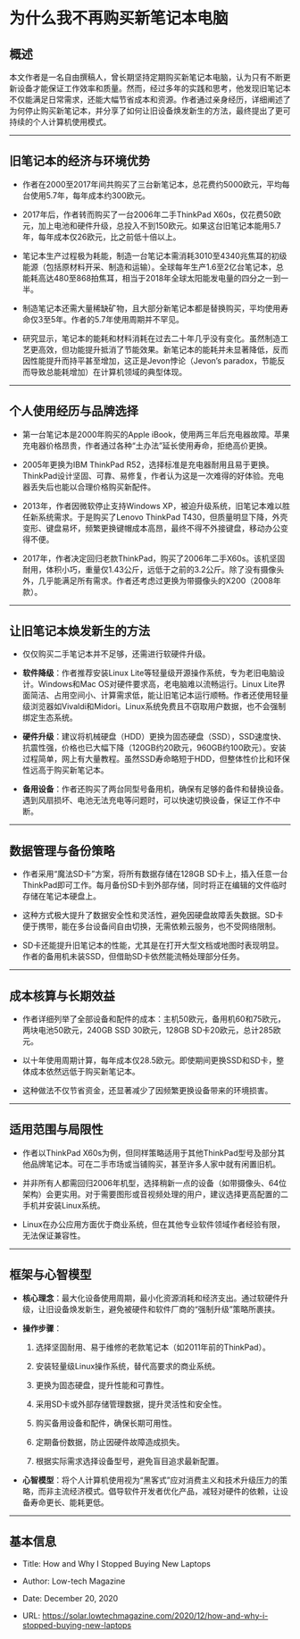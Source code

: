 # 为什么我不再购买新笔记本电脑

## 概述

本文作者是一名自由撰稿人，曾长期坚持定期购买新笔记本电脑，认为只有不断更新设备才能保证工作效率和质量。然而，经过多年的实践和思考，他发现旧笔记本不仅能满足日常需求，还能大幅节省成本和资源。作者通过亲身经历，详细阐述了为何停止购买新笔记本，并分享了如何让旧设备焕发新生的方法，最终提出了更可持续的个人计算机使用模式。

---

## 旧笔记本的经济与环境优势

- 作者在2000至2017年间共购买了三台新笔记本，总花费约5000欧元，平均每台使用5.7年，每年成本约300欧元。
    
- 2017年后，作者转而购买了一台2006年二手ThinkPad X60s，仅花费50欧元，加上电池和硬件升级，总投入不到150欧元。如果这台旧笔记本能用5.7年，每年成本仅26欧元，比之前低十倍以上。
    
- 笔记本生产过程极为耗能，制造一台笔记本需消耗3010至4340兆焦耳的初级能源（包括原材料开采、制造和运输）。全球每年生产1.6至2亿台笔记本，总能耗高达480至868拍焦耳，相当于2018年全球太阳能发电量的四分之一到一半。
    
- 制造笔记本还需大量稀缺矿物，且大部分新笔记本都是替换购买，平均使用寿命仅3至5年。作者的5.7年使用周期并不罕见。
    
- 研究显示，笔记本的能耗和材料消耗在过去二十年几乎没有变化。虽然制造工艺更高效，但功能提升抵消了节能效果。新笔记本的能耗并未显著降低，反而因性能提升而持平甚至增加，这正是Jevon悖论（Jevon’s paradox，节能反而导致总能耗增加）在计算机领域的典型体现。
    

---

## 个人使用经历与品牌选择

- 第一台笔记本是2000年购买的Apple iBook，使用两三年后充电器故障。苹果充电器价格昂贵，作者通过各种“土办法”延长使用寿命，拒绝高价更换。
    
- 2005年更换为IBM ThinkPad R52，选择标准是充电器耐用且易于更换。ThinkPad设计坚固、可靠、易修复，作者认为这是一次难得的好体验。充电器丢失后也能以合理价格购买新配件。
    
- 2013年，作者因微软停止支持Windows XP，被迫升级系统，旧笔记本难以胜任新系统需求。于是购买了Lenovo ThinkPad T430，但质量明显下降，外壳变形、键盘易坏，频繁更换键帽成本高昂，最终不得不外接键盘，移动办公变得不便。
    
- 2017年，作者决定回归老款ThinkPad，购买了2006年二手X60s。该机坚固耐用，体积小巧，重量仅1.43公斤，远低于之前的3.2公斤。除了没有摄像头外，几乎能满足所有需求。作者还考虑过更换为带摄像头的X200（2008年款）。
    

---

## 让旧笔记本焕发新生的方法

- 仅仅购买二手笔记本并不足够，还需进行软硬件升级。
    
- **软件降级**：作者推荐安装Linux Lite等轻量级开源操作系统，专为老旧电脑设计。Windows和Mac OS对硬件要求高，老电脑难以流畅运行。Linux Lite界面简洁、占用空间小、计算需求低，能让旧笔记本运行顺畅。作者还使用轻量级浏览器如Vivaldi和Midori。Linux系统免费且不窃取用户数据，也不会强制绑定生态系统。
    
- **硬件升级**：建议将机械硬盘（HDD）更换为固态硬盘（SSD），SSD速度快、抗震性强，价格也已大幅下降（120GB约20欧元，960GB约100欧元）。安装过程简单，网上有大量教程。虽然SSD寿命略短于HDD，但整体性价比和环保性远高于购买新笔记本。
    
- **备用设备**：作者还购买了两台同型号备用机，确保有足够的备件和替换设备。遇到风扇损坏、电池无法充电等问题时，可以快速切换设备，保证工作不中断。
    

---

## 数据管理与备份策略

- 作者采用“魔法SD卡”方案，将所有数据存储在128GB SD卡上，插入任意一台ThinkPad即可工作。每月备份SD卡到外部存储，同时将正在编辑的文件临时存储在笔记本硬盘上。
    
- 这种方式极大提升了数据安全性和灵活性，避免因硬盘故障丢失数据。SD卡便于携带，能在多台设备间自由切换，无需依赖云服务，也不受网络限制。
    
- SD卡还能提升旧笔记本的性能，尤其是在打开大型文档或地图时表现明显。作者的备用机未装SSD，但借助SD卡依然能流畅处理部分任务。
    

---

## 成本核算与长期效益

- 作者详细列举了全部设备和配件的成本：主机50欧元，备用机60和75欧元，两块电池50欧元，240GB SSD 30欧元，128GB SD卡20欧元，总计285欧元。
    
- 以十年使用周期计算，每年成本仅28.5欧元。即使期间更换SSD和SD卡，整体成本依然远低于购买新笔记本。
    
- 这种做法不仅节省资金，还显著减少了因频繁更换设备带来的环境损害。
    

---

## 适用范围与局限性

- 作者以ThinkPad X60s为例，但同样策略适用于其他ThinkPad型号及部分其他品牌笔记本。可在二手市场或当铺购买，甚至许多人家中就有闲置旧机。
    
- 并非所有人都需回归2006年机型，选择稍新一点的设备（如带摄像头、64位架构）会更实用。对于需要图形或音视频处理的用户，建议选择更高配置的二手机并安装Linux系统。
    
- Linux在办公应用方面优于商业系统，但在其他专业软件领域作者经验有限，无法保证兼容性。
    

---

## 框架与心智模型

- **核心理念**：最大化设备使用周期，最小化资源消耗和经济支出。通过软硬件升级，让旧设备焕发新生，避免被硬件和软件厂商的“强制升级”策略所裹挟。
    
- **操作步骤**：
    
    1. 选择坚固耐用、易于维修的老款笔记本（如2011年前的ThinkPad）。
        
    2. 安装轻量级Linux操作系统，替代高要求的商业系统。
        
    3. 更换为固态硬盘，提升性能和可靠性。
        
    4. 采用SD卡或外部存储管理数据，提升灵活性和安全性。
        
    5. 购买备用设备和配件，确保长期可用性。
        
    6. 定期备份数据，防止因硬件故障造成损失。
        
    7. 根据实际需求选择设备型号，避免盲目追求最新配置。
        
- **心智模型**：将个人计算机使用视为“黑客式”应对消费主义和技术升级压力的策略，而非主流经济模式。倡导软件开发者优化产品，减轻对硬件的依赖，让设备寿命更长、能耗更低。
    

---

## 基本信息

- Title: How and Why I Stopped Buying New Laptops
    
- Author: Low-tech Magazine
    
- Date: December 20, 2020
    
- URL: https://solar.lowtechmagazine.com/2020/12/how-and-why-i-stopped-buying-new-laptops